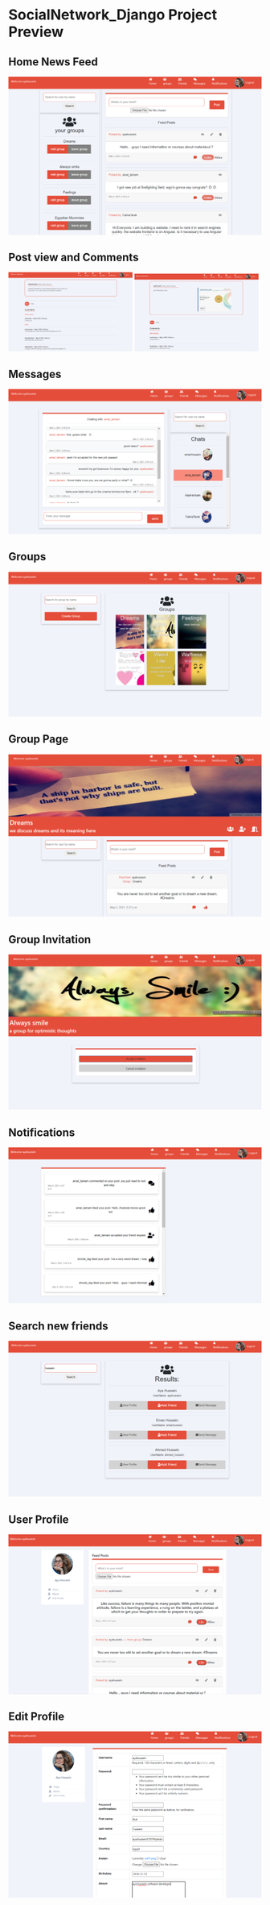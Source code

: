 # SocialNetwork_Django Project Preview

## Home News Feed
![](preview/homeFeed.PNG)

## Post view and Comments
<p float="left">
  <img src="preview/comments.PNG" width="49%" />
  <img src="preview/postWithImage.PNG" width="49%" /> 
</p>

## Messages
![](preview/messages.PNG)

## Groups
![](preview/groups.PNG)

## Group Page
![](preview/groupPage.PNG)

## Group Invitation
![](preview/groupAccept.PNG)

## Notifications
![](preview/notifications.PNG)

## Search new friends
![](preview/searchUsers.PNG)

## User Profile
![](preview/userProfile.PNG)

## Edit Profile
![](preview/editProfile.PNG)

